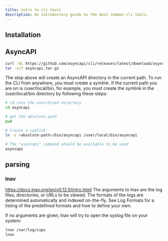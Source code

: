 ```yaml
---
title: intro to cli tools
description: An introductory guide to the most common cli tools.
---
```


## Installation

## AsyncAPI

```sh
curl -OL https://github.com/asyncapi/cli/releases/latest/download/asyncapi.tar.gz &&
tar -xzf asyncapi.tar.gz
```

The step above will create an AsyncAPI directory in the current path. To run the CLI from anywhere, you must create a symlink. If the current path you are on is /user/local/bin, for example, you must create the symlink in the /user/local/bin directory by following these steps:

```sh
# cd into the unarchived directory
cd asyncapi

# get the absolute path
pwd

# Create a symlink
ln -s <absolute-path>/bin/asyncapi /user/local/bin/asyncapi

# The "asyncapi" command should be available to be used
asyncapi
```

## parsing

### lnav
<https://docs.lnav.org/en/v0.12.0/intro.html>
The arguments to lnav are the log files, directories, or URLs to be viewed.
The formats of the logs are determined automatically and indexed on-the-fly. See Log Formats for a listing of the predefined formats and how to define your own.

If no arguments are given, lnav will try to open the syslog file on your system:

```sh
lnav /var/log/cups
lnav
```
